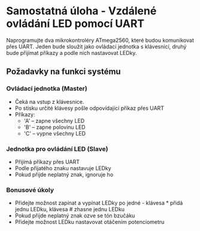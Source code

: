 # Samostatná úloha - Vzdálené ovládání LED pomocí UART

Naprogramujte dva mikrokontroléry ATmega2560, které budou komunikovat přes UART. Jeden bude sloužit jako ovládací jednotka s klávesnicí, druhý bude přijímat příkazy a podle nich nastavovat LEDky.

## Požadavky na funkci systému

### Ovládací jednotka (Master)

- Čeká na vstup z klávesnice.
- Po stisku určité klávesy pošle odpovídající příkaz přes UART
- Příkazy:
    - 'A' – zapne všechny LED
    - 'B' – zapne polovinu LED
    - 'C' – vypne všechny LED


### Jednotka pro ovládání LED (Slave)
- Přijímá příkazy přes UART
- Podle přijatého znaku nastavuje LEDky
- Pokud přijde neplatný znak, ignoruje ho

### Bonusové úkoly
- Přidejte možnost zapínat a vypínat LEDky po jedné - klávesa * přidá jednu LEDku, klávesa # zhasne jednu LEDku
- Pokud přijde neplatný znak ozve se tón bzučáku
- Přidejte možnost LEDku nastavovat otáčením potenciometru 
